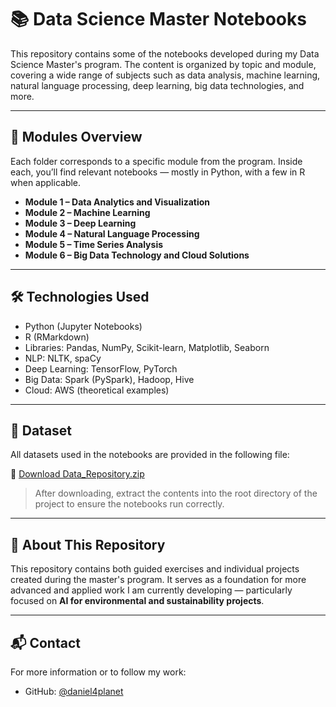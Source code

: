 # 📚 Data Science Master Notebooks

This repository contains some of the notebooks developed during my Data Science Master's program. The content is organized by topic and module, covering a wide range of subjects such as data analysis, machine learning, natural language processing, deep learning, big data technologies, and more.

---

## 🧠 Modules Overview

Each folder corresponds to a specific module from the program. Inside each, you’ll find relevant notebooks — mostly in Python, with a few in R when applicable.

- **Module 1 – Data Analytics and Visualization**
- **Module 2 – Machine Learning**
- **Module 3 – Deep Learning**
- **Module 4 – Natural Language Processing**
- **Module 5 – Time Series Analysis**
- **Module 6 – Big Data Technology and Cloud Solutions**

---

## 🛠️ Technologies Used

- Python (Jupyter Notebooks)
- R (RMarkdown)
- Libraries: Pandas, NumPy, Scikit-learn, Matplotlib, Seaborn
- NLP: NLTK, spaCy
- Deep Learning: TensorFlow, PyTorch
- Big Data: Spark (PySpark), Hadoop, Hive
- Cloud: AWS (theoretical examples)

---

## 📂 Dataset

All datasets used in the notebooks are provided in the following file:

🔗 [Download Data_Repository.zip](https://drive.google.com/file/d/1-XMcg04UojDVu3SW597RWN58yfQY_aBC/view?usp=drive_link)

> After downloading, extract the contents into the root directory of the project to ensure the notebooks run correctly.

---

## 📌 About This Repository

This repository contains both guided exercises and individual projects created during the master's program. It serves as a foundation for more advanced and applied work I am currently developing — particularly focused on **AI for environmental and sustainability projects**.

---

## 📬 Contact

For more information or to follow my work:

- GitHub: [@daniel4planet](https://github.com/daniel4planet)
